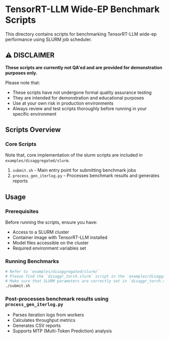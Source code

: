 # TensorRT-LLM Wide-EP Benchmark Scripts

This directory contains scripts for benchmarking TensorRT-LLM wide-ep performance using SLURM job scheduler.

## ⚠️ DISCLAIMER

**These scripts are currently not QA'ed and are provided for demonstration purposes only.**

Please note that:

- These scripts have not undergone formal quality assurance testing
- They are intended for demonstration and educational purposes
- Use at your own risk in production environments
- Always review and test scripts thoroughly before running in your specific environment

## Scripts Overview

### Core Scripts

Note that, core implementation of the slurm scripts are included in `examples/disaggregated/slurm`.

1. `submit.sh` - Main entry point for submitting benchmark jobs
2. `process_gen_iterlog.py` - Processes benchmark results and generates reports

## Usage

### Prerequisites

Before running the scripts, ensure you have:
- Access to a SLURM cluster
- Container image with TensorRT-LLM installed
- Model files accessible on the cluster
- Required environment variables set

### Running Benchmarks

```bash
# Refer to `examples/disaggregated/slurm/`
# Please find the `disaggr_torch.slurm` script in the `examples/disaggregated/slurm/` directory.
# Make sure that SLURM parameters are correctly set in `disaggr_torch.slurm` before executing this script.
./submit.sh
```


### Post-processes benchmark results using `process_gen_iterlog.py`

- Parses iteration logs from workers
- Calculates throughput metrics
- Generates CSV reports
- Supports MTP (Multi-Token Prediction) analysis
